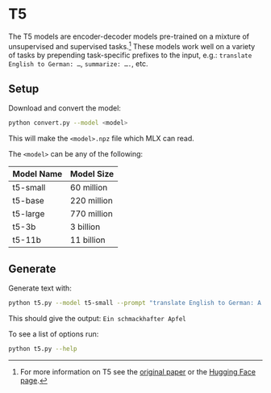 # T5

The T5 models are encoder-decoder models pre-trained on a mixture of
unsupervised and supervised tasks.[^1] These models work well on a variety of
tasks by prepending task-specific prefixes to the input, e.g.:
`translate English to German: …`, `summarize: ….`, etc.

## Setup

Download and convert the model:

```sh
python convert.py --model <model>
```

This will make the `<model>.npz` file which MLX can read.

The `<model>` can be any of the following:

| Model Name | Model Size  |
| ---------- | ----------
| t5-small   | 60 million  |
| t5-base    | 220 million |
| t5-large   | 770 million |
| t5-3b      | 3 billion   |
| t5-11b     | 11 billion  |

## Generate

Generate text with:

```sh
python t5.py --model t5-small --prompt "translate English to German: A tasty apple"
```

This should give the output: `Ein schmackhafter Apfel`

To see a list of options run:

```sh
python t5.py --help
```

[^1]: For more information on T5 see the [original paper](https://arxiv.org/abs/1910.10683)
   or the [Hugging Face page](https://huggingface.co/docs/transformers/model_doc/t5).
